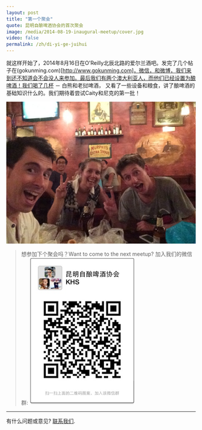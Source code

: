 ```yaml
---
layout: post
title: "第一个聚会"
quote: 昆明自酿啤酒协会的首次聚会
image: /media/2014-08-19-inaugural-meetup/cover.jpg
video: false
permalink: /zh/di-yi-ge-juihui
---
```


就这样开始了，2014年8月16日在O'Reilly北辰北路的爱尔兰酒吧。发完了几个帖子在(gokunming.com)[http://www.gokunming.com]，微信，和微博，我们来到还不知道会不会没人来参加。最后我们有两个澳大利亚人，而他们已经设置为酿啤酒！我们喝了几杯 － 白熊和老挝啤酒， 又看了一些设备和粮食，讲了酿啤酒的基础知识什么的。我们期待着尝试Caity和尼克的第一批！

![左到右: 龘龍, Caity, and Nick](/media/2014-08-20-inaugural-meetup/darryl-caity-nick.jpg)

> 想参加下个聚会吗？Want to come to the next meetup? 加入我们的微信群:
![KHS微信群编码](/media/qr-code.jpg)

-----
有什么问题或意见? [联系我们](mailto:hello@kunmingbeer.org).
